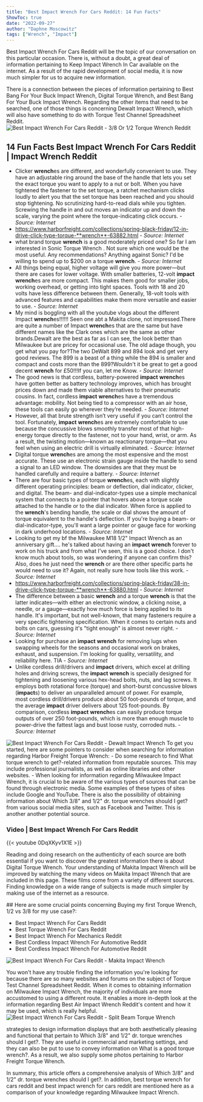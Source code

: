 ```yaml
---
title: "Best Impact Wrench For Cars Reddit: 14 Fun Facts"
ShowToc: true 
date: "2022-09-27"
author: "Daphne Moscowitz" 
tags: ["Wrench", "Impact"]
---
```


Best Impact Wrench For Cars Reddit will be the topic of our conversation on this particular occasion. There is, without a doubt, a great deal of information pertaining to Keep Impact Wrench In Car available on the internet. As a result of the rapid development of social media, it is now much simpler for us to acquire new information.

There is a connection between the pieces of information pertaining to Best Bang For Your Buck Impact Wrench, Digital Torque Wrench, and Best Bang For Your Buck Impact Wrench. Regarding the other items that need to be searched, one of those things is concerning Dewalt Impact Wrench, which will also have something to do with Torque Test Channel Spreadsheet Reddit.
<img loading="lazy" src="https://i.redd.it/q361ysykz5r21.jpg" onerror="this.onerror=null;this.src='https://blogger.googleusercontent.com/img/a/AVvXsEhe7F7TRXHtjiKvHb5vS7DmnxvpHiDyoYyYvm1nHB3Qp2_w3BnM6A2eq4v7FYxCC9bfZt3a9vIMtAYEKUiaDQbHMg-ViyGmRIj39MLp0bGFfgfYw1Dc9q_H-T0wiTm3l0Uq42dETrN9eC8aGJ9_IORZsxST1AcLR7np1koOfcc7tnHa4S8Mwz_xD9d0=s16000';" alt="Best Impact Wrench For Cars Reddit - 3/8 Or 1/2 Torque Wrench Reddit" >

## 14 Fun Facts Best Impact Wrench For Cars Reddit | Impact Wrench Reddit
-   Clicker **wrench**es are different, and wonderfully convenient to use. They have an adjustable ring around the base of the handle that lets you set the exact torque you want to apply to a nut or bolt. When you have tightened the fastener to the set torque, a ratchet mechanism clicks loudly to alert you that the set torque has been reached and you should stop tightening. No scrutinizing hard-to-read dials while you tighten. Screwing the handle in and out moves an indicator up and down the scale, varying the point where the torque-indicating click occurs. - <cite>Source: Internet</cite>
-   https://www.harborfreight.com/collections/spring-black-friday/12-in-drive-click-type-torque-**wrench**-63882.html - <cite>Source: Internet</cite>
-   what brand torque **wrench** is a good moderately priced one? So far I am interested in Sonic Torque Wrench . Not sure which one would be the most useful. Any recommendations? Anything against Sonic? I'd be willing to spend up to $200 on a torque **wrench**. - <cite>Source: Internet</cite>
-   All things being equal, higher voltage will give you more power—but there are cases for lower voltage. With smaller batteries, 12-volt **impact** **wrench**es are more compact. This makes them good for smaller jobs, working overhead, or getting into tight spaces. Tools with 18 and 20 volts have less difference between them. Generally, 18-volt tools with advanced features and capabilities make them more versatile and easier to use. - <cite>Source: Internet</cite>
-   My mind is boggling with all the youtube vlogs about the different Impact **wrench**es!!!!!! Seen one abt a Makita clone, not impressed.There are quite a number of Impact **wrench**es that are the same but have different names like the Clark ones which are the same as other brands.Dewalt are the best as far as I can see, the look better than Milwaukee but are pricey for occasional use. The old adage though, you get what you pay for?The two DeWalt 899 and 894 look and get very good reviews. The 899 is a beast of a thing while the 894 is smaller and compact and costs more than the 899?Wouldn't it be great to get a good decent **wrench** for £50!!!If you can, let me Know. - <cite>Source: Internet</cite>
-   The good news is that cordless, battery-powered **impact** **wrench**es have gotten better as battery technology improves, which has brought prices down and made them viable alternatives to their pneumatic cousins. In fact, cordless **impact** **wrench**es have a tremendous advantage: mobility. Not being tied to a compressor with an air hose, these tools can easily go wherever they’re needed. - <cite>Source: Internet</cite>
-   However, all that brute strength isn’t very useful if you can’t control the tool. Fortunately, **impact** **wrench**es are extremely comfortable to use because the concussive blows smoothly transfer most of that high-energy torque directly to the fastener, not to your hand, wrist, or arm. As a result, the twisting motion—known as reactionary torque—that you feel when using an electric drill is virtually eliminated. - <cite>Source: Internet</cite>
-   Digital torque **wrench**es are among the most expensive and the most accurate. These use an electronic strain gauge inside the handle to send a signal to an LED window. The downsides are that they must be handled carefully and require a battery. - <cite>Source: Internet</cite>
-   There are four basic types of torque **wrench**es, each with slightly different operating principles: beam or deflection, dial indicator, clicker, and digital. The beam- and dial-indicator-types use a simple mechanical system that connects to a pointer that hovers above a torque scale attached to the handle or to the dial indicator. When force is applied to the **wrench**'s bending handle, the scale or dial shows the amount of torque equivalent to the handle's deflection. If you're buying a beam- or dial-indicator-type, you'll want a large pointer or gauge face for working in dark underhood locations. - <cite>Source: Internet</cite>
-   Looking to get my bf the Milwaukee M18 1/2" Impact Wrench as an anniversary gift.... he's talked about having an **impact** **wrench** forever to work on his truck and from what I've seen, this is a good choice. I don't know much about tools, so was wondering if anyone can confirm this? Also, does he just need the **wrench** or are there other specific parts he would need to use it? Again, not really sure how tools like this work. - <cite>Source: Internet</cite>
-   https://www.harborfreight.com/collections/spring-black-friday/38-in-drive-click-type-torque-**wrench**-63880.html - <cite>Source: Internet</cite>
-   The difference between a basic **wrench** and a torque **wrench** is that the latter indicates—with either an electronic window, a clicking noise, a needle, or a gauge—exactly how much force is being applied to its handle. It's important, but not well-known, that many fasteners require a very specific tightening specification. When it comes to certain nuts and bolts on cars, guessing it's "tight enough" is almost never right. - <cite>Source: Internet</cite>
-   Looking for purchase an **impact** **wrench** for removing lugs when swapping wheels for the seasons and occasional work on brakes, exhaust, and suspension. I'm looking for quality, versatility, and reliability here. TIA - <cite>Source: Internet</cite>
-   Unlike cordless drill/drivers and **impact** drivers, which excel at drilling holes and driving screws, the **impact** **wrench** is specially designed for tightening and loosening various hex-head bolts, nuts, and lag screws. It employs both rotational force (torque) and short-burst concussive blows (**impact**s) to deliver an unparalleled amount of power. For example, most cordless drill/drivers produce about 50 foot-pounds of torque, and the average **impact** driver delivers about 125 foot-pounds. By comparison, cordless **impact** **wrench**es can easily produce torque outputs of over 250 foot-pounds, which is more than enough muscle to power-drive the fattest lags and bust loose rusty, corroded nuts. - <cite>Source: Internet</cite>


<img loading="lazy" src="https://preview.redd.it/gxoreu0pauu51.jpg?blur=40&format=pjpg&auto=webp&s=d9892a54d50a7e79bcaa7bdad343acf5a7545a95" onerror="this.onerror=null;this.src='https://blogger.googleusercontent.com/img/a/AVvXsEhe7F7TRXHtjiKvHb5vS7DmnxvpHiDyoYyYvm1nHB3Qp2_w3BnM6A2eq4v7FYxCC9bfZt3a9vIMtAYEKUiaDQbHMg-ViyGmRIj39MLp0bGFfgfYw1Dc9q_H-T0wiTm3l0Uq42dETrN9eC8aGJ9_IORZsxST1AcLR7np1koOfcc7tnHa4S8Mwz_xD9d0=s16000';" alt="Best Impact Wrench For Cars Reddit - Dewalt Impact Wrench" >
To get you started, here are some pointers to consider when searching for information regarding Harbor Freight Torque Wrench:
- Do some research to find What torque wrench to get?-related information from reputable sources. This may include professional journalists, as well as online libraries and other websites.
- When looking for information regarding Milwaukee Impact Wrench, it is crucial to be aware of the various types of sources that can be found through electronic media. Some examples of these types of sites include Google and YouTube. There is also the possibility of obtaining information about Which 3/8" and 1/2" dr. torque wrenches should I get? from various social media sites, such as Facebook and Twitter. This is another another potential source.

### Video | Best Impact Wrench For Cars Reddit
{{< youtube 0DqXKyv1X1E >}} 


Reading and doing research on the authenticity of each source are both essential if you want to discover the greatest information there is about Digital Torque Wrench.
Your understanding of Makita Impact Wrench will be improved by watching the many videos on Makita Impact Wrench that are included in this page. These films come from a variety of different sources. Finding knowledge on a wide range of subjects is made much simpler by making use of the internet as a resource.
<script async="async" data-cfasync="false" src="//normallydemandedalter.com/fe63df3c5408708b15d8dc3d9b206b31/invoke.js"></script>
<div id="container-fe63df3c5408708b15d8dc3d9b206b31"></div>
## Here are some crucial points concerning Buying my first Torque Wrench, 1/2 vs 3/8 for my use case?:

- Best Impact Wrench For Cars Reddit
- Best Torque Wrench For Cars Reddit
- Best Impact Wrench For Mechanics Reddit
- Best Cordless Impact Wrench For Automotive Reddit
- Best Cordless Impact Wrench For Automotive Reddit

 <img loading="lazy" src="https://preview.redd.it/psrks9yvrivy.jpg?auto=webp&s=981e1f9521f2aba91f07b006c2880e129e088890" onerror="this.onerror=null;this.src='https://blogger.googleusercontent.com/img/a/AVvXsEhe7F7TRXHtjiKvHb5vS7DmnxvpHiDyoYyYvm1nHB3Qp2_w3BnM6A2eq4v7FYxCC9bfZt3a9vIMtAYEKUiaDQbHMg-ViyGmRIj39MLp0bGFfgfYw1Dc9q_H-T0wiTm3l0Uq42dETrN9eC8aGJ9_IORZsxST1AcLR7np1koOfcc7tnHa4S8Mwz_xD9d0=s16000';" alt="Best Impact Wrench For Cars Reddit - Makita Impact Wrench" >

You won't have any trouble finding the information you're looking for because there are so many websites and forums on the subject of Torque Test Channel Spreadsheet Reddit.
When it comes to obtaining information on Milwaukee Impact Wrench, the majority of individuals are more accustomed to using a different route. It enables a more in-depth look at the information regarding Best Air Impact Wrench Reddit's content and how it may be used, which is really helpful.
<img loading="lazy" src="https://external-preview.redd.it/Cqzx9rZA5X91sg8B15QwKAY7DvWTrag1j28GwnGITT0.jpg?blur=40&format=pjpg&auto=webp&s=e528e2e5bf588a6d14b758b40d018dab6cf38275" onerror="this.onerror=null;this.src='https://blogger.googleusercontent.com/img/a/AVvXsEhe7F7TRXHtjiKvHb5vS7DmnxvpHiDyoYyYvm1nHB3Qp2_w3BnM6A2eq4v7FYxCC9bfZt3a9vIMtAYEKUiaDQbHMg-ViyGmRIj39MLp0bGFfgfYw1Dc9q_H-T0wiTm3l0Uq42dETrN9eC8aGJ9_IORZsxST1AcLR7np1koOfcc7tnHa4S8Mwz_xD9d0=s16000';" alt="Best Impact Wrench For Cars Reddit - Split Beam Torque Wrench" >

strategies to design information displays that are both aesthetically pleasing and functional that pertain to Which 3/8" and 1/2" dr. torque wrenches should I get?. They are useful in commercial and marketing settings, and they can also be put to use to convey information on What is a good torque wrench?. As a result, we also supply some photos pertaining to Harbor Freight Torque Wrench.

In summary, this article offers a comprehensive analysis of Which 3/8" and 1/2" dr. torque wrenches should I get?. In addition, best torque wrench for cars reddit and best impact wrench for cars reddit are mentioned here as a comparison of your knowledge regarding Milwaukee Impact Wrench.

	


